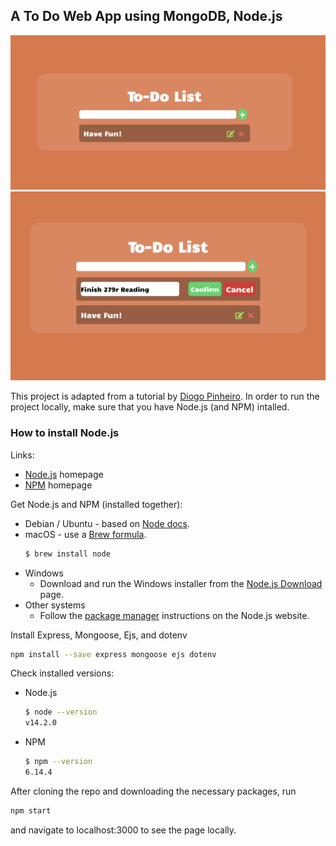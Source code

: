 ## A To Do Web App using MongoDB, Node.js

![Page Demo](imgs/demo1.png)
![Page Demo](imgs/demo2.png)

This project is adapted from a tutorial by [Diogo Pinheiro]([https://github.com/dhanishgajjar/js-to-do](https://medium.com/@diogo.fg.pinheiro/simple-to-do-list-app-with-node-js-and-mongodb-chapter-1-c645c7a27583)). In order to run the project locally, make sure that you have Node.js (and NPM) intalled.

### How to install Node.js

Links:

- [Node.js](https://nodejs.org/en/) homepage
- [NPM](https://www.npmjs.com/) homepage

Get Node.js and NPM (installed together):

- Debian / Ubuntu - based on [Node docs](https://github.com/nodesource/distributions/blob/master/README.md#installation-instructions).
- macOS - use a [Brew formula](https://formulae.brew.sh/formula/node).
    ```sh
    $ brew install node
    ```
- Windows
    - Download and run the Windows installer from the [Node.js Download](https://nodejs.org/en/download/) page.
- Other systems
    - Follow the [package manager](https://nodejs.org/en/download/package-manager/) instructions on the Node.js website.

Install Express, Mongoose, Ejs, and dotenv
```sh
npm install --save express mongoose ejs dotenv
```

Check installed versions:

- Node.js
    ```sh
    $ node --version
    v14.2.0
    ```
- NPM
   ```sh
   $ npm --version
   6.14.4
   ```
   
After cloning the repo and downloading the necessary packages, run 
```sh
npm start
```
and navigate to localhost:3000 to see the page locally.
